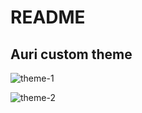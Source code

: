 # README

## Auri custom theme

![theme-1](https://user-images.githubusercontent.com/32946164/150612954-f49ba265-8e24-47ed-bb99-7f338e0f5739.jpeg)

![theme-2](https://user-images.githubusercontent.com/32946164/150613014-a315b96e-4ee2-414a-ad1c-7b4293626970.jpeg)
